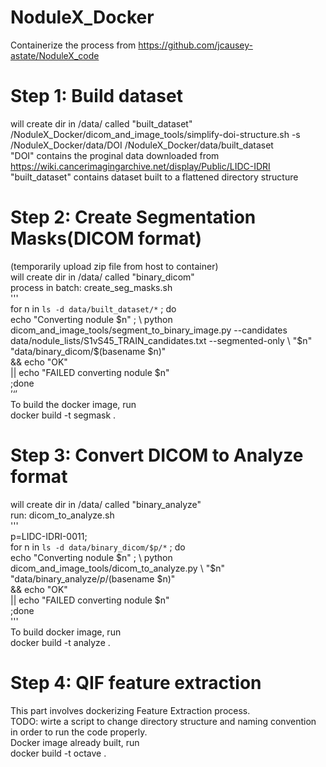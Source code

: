 # NoduleX_Docker
Containerize the process from https://github.com/jcausey-astate/NoduleX_code

# Step 1: Build dataset
will create dir in /data/ called "built_dataset"  
/NoduleX_Docker/dicom_and_image_tools/simplify-doi-structure.sh -s /NoduleX_Docker/data/DOI /NoduleX_Docker/data/built_dataset  
"DOI" contains the proginal data downloaded from https://wiki.cancerimagingarchive.net/display/Public/LIDC-IDRI  
"built_dataset" contains dataset built to a flattened directory structure  

# Step 2: Create Segmentation Masks(DICOM format)
(temporarily upload zip file from host to container)  
will create dir in /data/ called "binary_dicom"  
process in batch: create_seg_masks.sh  
'''  
for n in `ls -d data/built_dataset/*` ; do \
    echo "Converting nodule $n" ; \
    python dicom_and_image_tools/segment_to_binary_image.py --candidates data/nodule_lists/S1vS45_TRAIN_candidates.txt --segmented-only \
        "$n" \
        "data/binary_dicom/$(basename $n)" \
        && echo "OK" \
        || echo "FAILED converting nodule $n" \
;done  
’‘’  
To build the docker image, run  
docker build -t segmask .  

# Step 3: Convert DICOM to Analyze format
will create dir in /data/ called "binary_analyze"  
run: dicom_to_analyze.sh  
'''  
p=LIDC-IDRI-0011; \
for n in `ls -d data/binary_dicom/$p/*` ; do \
    echo "Converting nodule $n" ; \
    python dicom_and_image_tools/dicom_to_analyze.py \
        "$n" \
        "data/binary_analyze/$p/$(basename $n)" \
        && echo "OK" \
        || echo "FAILED converting nodule $n" \
;done  
'''  
To build docker image, run  
docker build -t analyze .  
 
# Step 4: QIF feature extraction
This part involves dockerizing Feature Extraction process.  
TODO: wirte a script to change directory structure and naming convention in order to run the code properly.  
Docker image already built, run  
docker build -t octave .  
